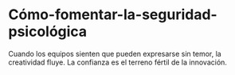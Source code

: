# Cómo-fomentar-la-seguridad-psicológica
Cuando los equipos sienten que pueden expresarse sin temor, la creatividad fluye. La confianza es el terreno fértil de la innovación.
